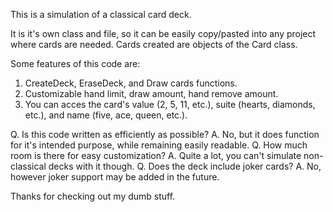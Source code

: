 This is a simulation of a classical card deck.

It is it's own class and file, so it can be easily copy/pasted into any project where cards are needed.
Cards created are objects of the Card class.

Some features of this code are:
1. CreateDeck, EraseDeck, and Draw cards functions.
2. Customizable hand limit, draw amount, hand remove amount.
3. You can acces the card's value (2, 5, 11, etc.), suite (hearts, diamonds, etc.), and name (five, ace, queen, etc.).

Q. Is this code written as efficiently as possible? A. No, but it does function for it's intended purpose, while remaining easily readable.
Q. How much room is there for easy customization? A. Quite a lot, you can't simulate non-classical decks with it though.
Q. Does the deck include joker cards? A. No, however joker support may be added in the future.

Thanks for checking out my dumb stuff.
